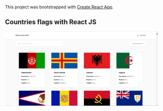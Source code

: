 This project was bootstrapped with [Create React App](https://github.com/facebook/create-react-app).

## Countries flags with React JS

![Countries flags with React JS](https://raw.githubusercontent.com/Jehaann-Manzanares/FlagsCountriesWithReact/master/public/flag%20countries%20-%20Lightmode.JPG)


